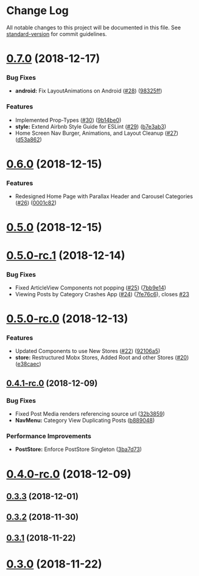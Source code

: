 # Change Log

All notable changes to this project will be documented in this file. See [standard-version](https://github.com/conventional-changelog/standard-version) for commit guidelines.

<a name="0.7.0"></a>
# [0.7.0](https://github.com/WarriorBeat/WarriorBeatApp/compare/v0.6.0...v0.7.0) (2018-12-17)


### Bug Fixes

* **android:** Fix LayoutAnimations on Android ([#28](https://github.com/WarriorBeat/WarriorBeatApp/issues/28)) ([98325ff](https://github.com/WarriorBeat/WarriorBeatApp/commit/98325ff))


### Features

* Implemented Prop-Types ([#30](https://github.com/WarriorBeat/WarriorBeatApp/issues/30)) ([9b14be0](https://github.com/WarriorBeat/WarriorBeatApp/commit/9b14be0))
* **style:** Extend Airbnb Style Guide for ESLint ([#29](https://github.com/WarriorBeat/WarriorBeatApp/issues/29)) ([b7e3ab3](https://github.com/WarriorBeat/WarriorBeatApp/commit/b7e3ab3))
* Home Screen Nav Burger, Animations, and Layout Cleanup ([#27](https://github.com/WarriorBeat/WarriorBeatApp/issues/27)) ([d53a862](https://github.com/WarriorBeat/WarriorBeatApp/commit/d53a862))



<a name="0.6.0"></a>
# [0.6.0](https://github.com/WarriorBeat/WarriorBeatApp/compare/v0.5.0...v0.6.0) (2018-12-15)


### Features

* Redesigned Home Page with Parallax Header and Carousel Categories ([#26](https://github.com/WarriorBeat/WarriorBeatApp/issues/26)) ([0001c82](https://github.com/WarriorBeat/WarriorBeatApp/commit/0001c82))



<a name="0.5.0"></a>
# [0.5.0](https://github.com/WarriorBeat/WarriorBeatApp/compare/v0.5.0-rc.1...v0.5.0) (2018-12-15)



<a name="0.5.0-rc.1"></a>
# [0.5.0-rc.1](https://github.com/WarriorBeat/WarriorBeatApp/compare/v0.5.0-rc.0...v0.5.0-rc.1) (2018-12-14)


### Bug Fixes

* Fixed ArticleView Components not popping ([#25](https://github.com/WarriorBeat/WarriorBeatApp/issues/25)) ([7bb9e14](https://github.com/WarriorBeat/WarriorBeatApp/commit/7bb9e14))
* Viewing Posts by Category Crashes App ([#24](https://github.com/WarriorBeat/WarriorBeatApp/issues/24)) ([7fe76c6](https://github.com/WarriorBeat/WarriorBeatApp/commit/7fe76c6)), closes [#23](https://github.com/WarriorBeat/WarriorBeatApp/issues/23)



<a name="0.5.0-rc.0"></a>
# [0.5.0-rc.0](https://github.com/WarriorBeat/WarriorBeatApp/compare/v0.4.1...v0.5.0-rc.0) (2018-12-13)


### Features

* Updated Components to use New Stores ([#22](https://github.com/WarriorBeat/WarriorBeatApp/issues/22)) ([92106a5](https://github.com/WarriorBeat/WarriorBeatApp/commit/92106a5))
* **store:** Restructured Mobx Stores, Added Root and other Stores ([#20](https://github.com/WarriorBeat/WarriorBeatApp/issues/20)) ([e38caec](https://github.com/WarriorBeat/WarriorBeatApp/commit/e38caec))



<a name="0.4.1-rc.0"></a>
## [0.4.1-rc.0](https://github.com/WarriorBeat/WarriorBeatApp/compare/v0.3.3...v0.4.1-rc.0) (2018-12-09)


### Bug Fixes

* Fixed Post Media renders referencing source url ([32b3859](https://github.com/WarriorBeat/WarriorBeatApp/commit/32b3859))
* **NavMenu:** Category View Duplicating Posts ([b889048](https://github.com/WarriorBeat/WarriorBeatApp/commit/b889048))


### Performance Improvements

* **PostStore:** Enforce PostStore Singleton ([3ba7d73](https://github.com/WarriorBeat/WarriorBeatApp/commit/3ba7d73))



# [0.4.0-rc.0](https://github.com/WarriorBeat/WarriorBeatApp/compare/v0.3.3...v0.4.0-rc.0) (2018-12-09)



## [0.3.3](https://github.com/WarriorBeat/WarriorBeatApp/compare/v0.3.2...v0.3.3) (2018-12-01)



## [0.3.2](https://github.com/WarriorBeat/WarriorBeatApp/compare/v0.3.1...v0.3.2) (2018-11-30)



## [0.3.1](https://github.com/WarriorBeat/WarriorBeatApp/compare/v0.3.0...v0.3.1) (2018-11-22)



# [0.3.0](https://github.com/WarriorBeat/WarriorBeatApp/compare/v0.2.0...v0.3.0) (2018-11-22)
